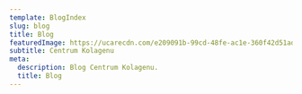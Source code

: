 ```yaml
---
template: BlogIndex
slug: blog
title: Blog
featuredImage: https://ucarecdn.com/e209091b-99cd-48fe-ac1e-360f42d51ad8
subtitle: Centrum Kolagenu
meta:
  description: Blog Centrum Kolagenu.
  title: Blog
---
```


